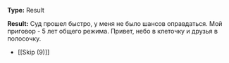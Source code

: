 **Type:** Result

**Result:** Суд прошел быстро, у меня не было шансов оправдаться. Мой приговор - 5 лет общего режима. Привет, небо в клеточку и друзья в полосочку.

- [[Skip (9)]]